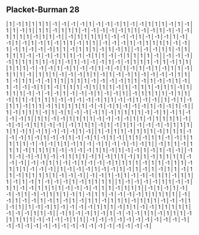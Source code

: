 ## Placket-Burman 28

|  1 | -1 |  1 |  1 |  1 |  1 | -1 | -1 | -1 | -1 |  1 | -1 | -1 | -1 |  1 | -1 | -1 |  1 |  1 |  1 | -1 |  1 | -1 |  1 |  1 | -1 |  1 |
|  1 |  1 | -1 |  1 |  1 |  1 | -1 | -1 | -1 | -1 | -1 |  1 |  1 | -1 | -1 |  1 | -1 | -1 | -1 |  1 |  1 |  1 |  1 | -1 |  1 |  1 | -1 |
| -1 |  1 |  1 |  1 |  1 |  1 | -1 | -1 | -1 |  1 | -1 | -1 | -1 |  1 | -1 | -1 |  1 | -1 |  1 | -1 |  1 | -1 |  1 |  1 | -1 |  1 |  1 |
| -1 | -1 | -1 |  1 | -1 |  1 |  1 |  1 |  1 | -1 | -1 |  1 | -1 |  1 | -1 | -1 | -1 |  1 |  1 | -1 |  1 |  1 |  1 | -1 |  1 | -1 |  1 |
| -1 | -1 | -1 |  1 |  1 | -1 |  1 |  1 |  1 |  1 | -1 | -1 | -1 | -1 |  1 |  1 | -1 | -1 |  1 |  1 | -1 | -1 |  1 |  1 |  1 |  1 | -1 |
| -1 | -1 | -1 | -1 |  1 |  1 |  1 |  1 |  1 | -1 |  1 | -1 |  1 | -1 | -1 | -1 |  1 | -1 | -1 |  1 |  1 |  1 | -1 |  1 | -1 |  1 |  1 |
|  1 |  1 |  1 | -1 | -1 | -1 |  1 | -1 |  1 | -1 | -1 |  1 | -1 | -1 |  1 | -1 |  1 | -1 |  1 | -1 |  1 |  1 | -1 |  1 |  1 |  1 | -1 |
|  1 |  1 |  1 | -1 | -1 | -1 |  1 |  1 | -1 |  1 | -1 | -1 |  1 | -1 | -1 | -1 | -1 |  1 |  1 |  1 | -1 |  1 |  1 | -1 | -1 |  1 |  1 |
|  1 |  1 |  1 | -1 | -1 | -1 | -1 |  1 |  1 | -1 |  1 | -1 | -1 |  1 | -1 |  1 | -1 | -1 | -1 |  1 |  1 | -1 |  1 |  1 |  1 | -1 |  1 |
|  1 |  1 | -1 |  1 | -1 |  1 |  1 | -1 |  1 |  1 | -1 |  1 |  1 |  1 |  1 | -1 | -1 | -1 | -1 |  1 | -1 | -1 | -1 |  1 | -1 | -1 |  1 |
| -1 |  1 |  1 |  1 |  1 | -1 |  1 |  1 | -1 |  1 |  1 | -1 |  1 |  1 |  1 | -1 | -1 | -1 | -1 | -1 |  1 |  1 | -1 | -1 |  1 | -1 | -1 |
|  1 | -1 |  1 | -1 |  1 |  1 | -1 |  1 |  1 | -1 |  1 |  1 |  1 |  1 |  1 | -1 | -1 | -1 |  1 | -1 | -1 | -1 |  1 | -1 | -1 |  1 | -1 |
|  1 | -1 |  1 |  1 |  1 | -1 |  1 | -1 |  1 | -1 | -1 | -1 |  1 | -1 |  1 |  1 |  1 |  1 | -1 | -1 |  1 | -1 |  1 | -1 | -1 | -1 |  1 |
|  1 |  1 | -1 | -1 |  1 |  1 |  1 |  1 | -1 | -1 | -1 | -1 |  1 |  1 | -1 |  1 |  1 |  1 |  1 | -1 | -1 | -1 | -1 |  1 |  1 | -1 | -1 |
| -1 |  1 |  1 |  1 | -1 |  1 | -1 |  1 |  1 | -1 | -1 | -1 | -1 |  1 |  1 |  1 |  1 |  1 | -1 |  1 | -1 |  1 | -1 | -1 | -1 |  1 | -1 |
|  1 | -1 |  1 |  1 | -1 |  1 |  1 |  1 | -1 |  1 |  1 |  1 | -1 | -1 | -1 |  1 | -1 |  1 | -1 | -1 |  1 | -1 | -1 |  1 | -1 |  1 | -1 |
|  1 |  1 | -1 |  1 |  1 | -1 | -1 |  1 |  1 |  1 |  1 |  1 | -1 | -1 | -1 |  1 |  1 | -1 |  1 | -1 | -1 |  1 | -1 | -1 | -1 | -1 |  1 |
| -1 |  1 |  1 | -1 |  1 |  1 |  1 | -1 |  1 |  1 |  1 |  1 | -1 | -1 | -1 | -1 |  1 |  1 | -1 |  1 | -1 | -1 |  1 | -1 |  1 | -1 | -1 |
| -1 |  1 | -1 | -1 | -1 |  1 | -1 | -1 |  1 |  1 |  1 | -1 |  1 | -1 |  1 |  1 | -1 |  1 |  1 | -1 |  1 |  1 |  1 |  1 | -1 | -1 | -1 |
| -1 | -1 |  1 |  1 | -1 | -1 |  1 | -1 | -1 | -1 |  1 |  1 |  1 |  1 | -1 |  1 |  1 | -1 |  1 |  1 | -1 |  1 |  1 |  1 | -1 | -1 | -1 |
|  1 | -1 | -1 | -1 |  1 | -1 | -1 |  1 | -1 |  1 | -1 |  1 | -1 |  1 |  1 | -1 |  1 |  1 | -1 |  1 |  1 |  1 |  1 |  1 | -1 | -1 | -1 |
| -1 | -1 |  1 | -1 |  1 | -1 | -1 | -1 |  1 |  1 | -1 |  1 |  1 |  1 | -1 |  1 | -1 |  1 | -1 | -1 | -1 |  1 | -1 |  1 |  1 |  1 |  1 |
|  1 | -1 | -1 | -1 | -1 |  1 |  1 | -1 | -1 |  1 |  1 | -1 | -1 |  1 |  1 |  1 |  1 | -1 | -1 | -1 | -1 |  1 |  1 | -1 |  1 |  1 |  1 |
| -1 |  1 | -1 |  1 | -1 | -1 | -1 |  1 | -1 | -1 |  1 |  1 |  1 | -1 |  1 | -1 |  1 |  1 | -1 | -1 | -1 | -1 |  1 |  1 |  1 |  1 |  1 |
| -1 | -1 |  1 | -1 | -1 |  1 | -1 |  1 | -1 |  1 | -1 |  1 |  1 | -1 |  1 |  1 |  1 | -1 |  1 |  1 |  1 | -1 | -1 | -1 |  1 | -1 |  1 |
|  1 | -1 | -1 |  1 | -1 | -1 | -1 | -1 |  1 |  1 |  1 | -1 |  1 |  1 | -1 | -1 |  1 |  1 |  1 |  1 |  1 | -1 | -1 | -1 |  1 |  1 | -1 |
| -1 |  1 | -1 | -1 |  1 | -1 |  1 | -1 | -1 | -1 |  1 |  1 | -1 |  1 |  1 |  1 | -1 |  1 |  1 |  1 |  1 | -1 | -1 | -1 | -1 |  1 |  1 |
| -1 | -1 | -1 | -1 | -1 | -1 | -1 | -1 | -1 | -1 | -1 | -1 | -1 | -1 | -1 | -1 | -1 | -1 | -1 | -1 | -1 | -1 | -1 | -1 | -1 | -1 | -1 |
